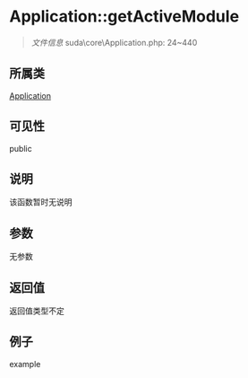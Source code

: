 # Application::getActiveModule



> *文件信息* suda\core\Application.php: 24~440

## 所属类 

[Application](../Application.md)

## 可见性

 public 

## 说明

该函数暂时无说明


## 参数


无参数


## 返回值

返回值类型不定


## 例子

example